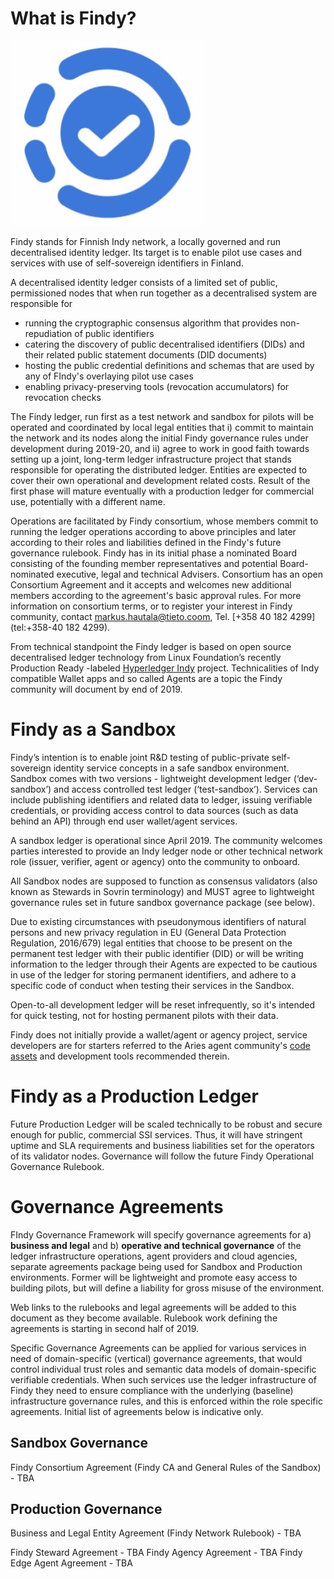 # What is Findy?

![SSI-logo](https://raw.githubusercontent.com/TrustNetFI/FIndy/master/img/SSI-logo.png)

Findy stands for Finnish Indy network, a locally governed and run decentralised identity ledger. Its target is to enable pilot use cases and services with use of self-sovereign identifiers in Finland. 

A decentralised identity ledger consists of a limited set of public, permissioned nodes that when run together as a decentralised system are responsible for 
- running the cryptographic consensus algorithm that provides non-repudiation of public identifiers
- catering the discovery of public decentralised identifiers (DIDs) and their related public statement documents (DID documents)
- hosting the public credential definitions and schemas that are used by any of FIndy's overlaying pilot use cases
- enabling privacy-preserving tools (revocation accumulators) for revocation checks

The Findy ledger, run first as a test network and sandbox for pilots will be operated and coordinated by local legal entities that i) commit to maintain the network and its nodes along the initial Findy governance rules under development during 2019-20, and ii) agree to work in good faith towards setting up a joint, long-term ledger infrastructure project that stands responsible for operating the distributed ledger. Entities are expected to cover their own operational and development related costs. Result of the first phase will mature eventually with a production ledger for commercial use, potentially with a different name. 

Operations are facilitated by Findy consortium, whose members commit to running the ledger operations according to above principles and later according to their roles and liabilities defined in the Findy's future governance rulebook. Findy has in its initial phase a nominated Board consisting of the founding member representatives and potential Board-nominated executive, legal and technical Advisers. Consortium has an open Consortium Agreement and it accepts and welcomes new additional members according to the agreement's basic approval rules. For more information on consortium terms, or to register your interest in Findy community, contact [markus.hautala@tieto.coom](smtp://markus.hautala@tieto.com), Tel. [+358 40 182 4299](tel:+358-40 182 4299‬). 

From technical standpoint the Findy ledger is based on open source decentralised ledger technology from Linux Foundation’s recently Production Ready -labeled [Hyperledger Indy](https://www.hyperledger.org/projects/hyperledger-indy) project. Technicalities of Indy compatible Wallet apps and so called Agents are a topic the Findy community will document by end of 2019.

# Findy as a Sandbox
Findy’s intention is to enable joint R&D testing of public-private self-sovereign identity service concepts in a safe sandbox environment. Sandbox comes with two versions - lightweight development ledger (‘dev-sandbox’) and access controlled test ledger (‘test-sandbox’). Services can include publishing identifiers and related data to ledger, issuing verifiable credentials, or providing access control to data sources (such as data behind an API) through end user wallet/agent services. 

A sandbox ledger is operational since April 2019. The community welcomes parties interested to provide an Indy ledger node or other technical network role (issuer, verifier, agent or agency) onto the community to onboard. 

All Sandbox nodes are supposed to function as consensus validators (also known as Stewards in Sovrin terminology) and MUST agree to lightweight governance rules set in future sandbox governance package (see below). 

Due to existing circumstances with pseudonymous identifiers of natural persons and new privacy regulation in EU (General Data Protection Regulation, 2016/679) legal entities that choose to be present on the permanent test ledger with their public identifier (DID) or will be writing information to the ledger through their Agents are expected to be cautious in use of the ledger for storing permanent identifiers, and adhere to a specific code of conduct when testing their services in the Sandbox. 

Open-to-all development ledger will be reset infrequently, so it's intended for quick testing, not for hosting permanent pilots with their data.

Findy does not initially provide a wallet/agent or agency project, service developers are for starters referred to the Aries agent community's [code assets](https://github.com/hyperledger/aries) and development tools recommended therein.


# Findy as a Production Ledger
Future Production Ledger will be scaled technically to be robust and secure enough for public, commercial SSI services. Thus, it will have stringent uptime and SLA requirements and business liabilities set for the operators of its validator nodes. Governance will follow the future Findy Operational Governance Rulebook.


# Governance Agreements
FIndy Governance Framework will specify governance agreements for a) **business and legal** and b) **operative and technical governance** of the ledger infrastructure operations, agent providers and cloud agencies, separate agreements package being used for Sandbox and Production environments. Former will be lightweight and promote easy access to building pilots, but will define a liability for gross misuse of the environment.

Web links to the rulebooks and legal agreements will be added to this document as they become available. Rulebook work defining the agreements is starting in second half of 2019. 

Specific Governance Agreements can be applied for various services in need of domain-specific (vertical) governance agreements, that would control individual trust roles and semantic data models of domain-specific verifiable credentials. When such services use the ledger infrastructure of Findy they need to ensure compliance with the underlying (baseline) infrastructure governance rules, and this is enforced within the role specific agreements. Initial list of agreements below is indicative only.


## Sandbox Governance

Findy Consortium Agreement (Findy CA and General Rules of the Sandbox) - TBA

<!--
[Business and Legal Agreement Draft 2019](https://github.com/TrustNetFI/FIndy/blob/master/Docs/Sandbox-FIndy-Business-and-Legal-Agreement.md)
-->

<!--
[Technical Steward Agreement Draft 2019](https://github.com/TrustNetFI/FIndy/blob/master/Docs/Sandbox-FIndy-Technical-Agreement.md)
-->

## Production Governance

Business and Legal Entity Agreement (Findy Network Rulebook) - TBA

Findy Steward Agreement  - TBA
Findy Agency Agreement - TBA
Findy Edge Agent Agreement - TBA



<!-- 
## Welcome to GitHub Pages
You can use the [editor on GitHub](https://github.com/TrustNetFI/FIndy-pages/edit/master/README.md) to maintain and preview the content for your website in Markdown files.
Whenever you commit to this repository, GitHub Pages will run [Jekyll](https://jekyllrb.com/) to rebuild the pages in your site, from the content in your Markdown files.
### Markdown
Markdown is a lightweight and easy-to-use syntax for styling your writing. It includes conventions for
```markdown
Syntax highlighted code block
# Header 1
## Header 2
### Header 3
- Bulleted
- List
1. Numbered
2. List
**Bold** and _Italic_ and `Code` text
[Link](url) and ![Image](src)
```
For more details see [GitHub Flavored Markdown](https://guides.github.com/features/mastering-markdown/).
### Jekyll Themes
Your Pages site will use the layout and styles from the Jekyll theme you have selected in your [repository settings](https://github.com/TrustNetFI/FIndy-pages/settings). The name of this theme is saved in the Jekyll `_config.yml` configuration file.
### Support or Contact
Having trouble with Pages? Check out our [documentation](https://help.github.com/categories/github-pages-basics/) or [contact support](https://github.com/contact) and we’ll help you sort it out.
-->